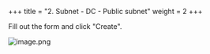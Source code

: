 +++
title = "2. Subnet - DC - Public subnet"
weight = 2
+++


Fill out the form and click "Create".


![image.png](/images/004-iv-setup-vpc-dc-resources/15-461388-image.png)


